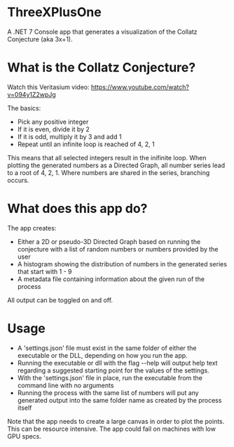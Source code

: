 # ThreeXPlusOne

A .NET 7 Console app that generates a visualization of the Collatz Conjecture (aka 3x+1).

# What is the Collatz Conjecture?

Watch this Veritasium video: https://www.youtube.com/watch?v=094y1Z2wpJg

The basics:

* Pick any positive integer
* If it is even, divide it by 2
* If it is odd, multiply it by 3 and add 1
* Repeat until an infinite loop is reached of 4, 2, 1

This means that all selected integers result in the inifinite loop. When plotting the generated numbers as a Directed Graph, all number series lead to a root of 4, 2, 1. Where numbers are shared in the series, branching occurs.

# What does this app do?

The app creates:

* Either a 2D or pseudo-3D Directed Graph based on running the conjecture with a list of random numbers or numbers provided by the user
* A histogram showing the distribution of numbers in the generated series that start with 1 - 9
* A metadata file containing information about the given run of the process

All output can be toggled on and off.

# Usage

* A 'settings.json' file must exist in the same folder of either the executable or the DLL, depending on how you run the app.
* Running the executable or dll with the flag --help will output help text regarding a suggested starting point for the values of the settings.
* With the 'settings.json' file in place, run the executable from the command line with no arguments
* Running the process with the same list of numbers will put any generated output into the same folder name as created by the process itself

Note that the app needs to create a large canvas in order to plot the points. This can be resource intensive. The app could fail on machines with low GPU specs.
